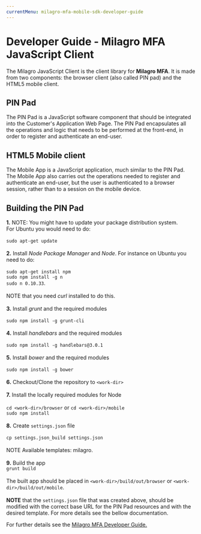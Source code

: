 ```yaml
---
currentMenu: milagro-mfa-mobile-sdk-developer-guide
---
```

<div id="generated-toc" class="generate_from_h2"></div>

# Developer Guide - Milagro MFA JavaScript Client

The Milagro JavaScript Client is the client library for **Milagro MFA**. It is made from two components: the browser client (also called PIN pad) and the HTML5 mobile client.

## PIN Pad

The PIN Pad is a JavaScript software component that should be integrated into the Customer's Application Web Page. The PIN Pad encapsulates all the operations and logic that needs to be performed at the front-end, in order to register and authenticate an end-user.

## HTML5 Mobile client

The Mobile App is a JavaScript application, much similar to the PIN Pad. The Mobile App also carries out the operations needed to register and authenticate an end-user, but the user is authenticated to a browser session, rather than to a session on the mobile device.

## Building the PIN Pad

**1.** NOTE: You might have to update your package distribution system.<br />For Ubuntu you would need to do:<br /><br />`sudo apt-get update`<br /><br />
**2.** Install *Node Package Manager* and *Node*. For instance on Ubuntu you need to do:<br /><br />
`sudo apt-get install npm`<br />
`sudo npm install -g n`<br />
`sudo n 0.10.33`.<br /><br />NOTE that you need *curl* installed to do this.<br /><br />
**3.** Install *grunt* and the required modules<br /><br />
`sudo npm install -g grunt-cli`<br /><br />
**4.** Install *handlebars* and the required modules<br /><br />
`sudo npm install -g handlebars@3.0.1`<br /><br />
**5.** Install *bower* and the required modules<br /><br />
`sudo npm install -g bower`<br /><br />
**6.** Checkout/Clone the repository to `<work-dir>`<br /><br />
**7.** Install the locally required modules for Node<br /><br />
`cd <work-dir>/browser` or `cd <work-dir>/mobile`<br />
`sudo npm install`<br /><br />
**8.** Create `settings.json` file<br /><br />
`cp settings.json_build settings.json`<br /><br />
NOTE Available templates: milagro.<br /><br />
**9.** Build the app<br />
`grunt build`
<br /><br />
The built app should be placed in `<work-dir>/build/out/browser` or `<work-dir>/build/out/mobile`.
<br /><br />
**NOTE** that the `settings.json` file that was created above, should be modified with the correct base URL for the PIN Pad resources and with the desired template. For more details see the bellow documentation.

<p>For further details see the <a href="../getting-started/milagro-mfa-developer-guide.html"> Milagro MFA Developer Guide. </a>
